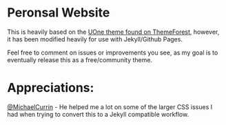 # Peronsal Website
This is heavily based on the [UOne theme found on ThemeForest](https://themeforest.net/item/uone-personal-portfolio-and-resume-template/25005328), however, it has been modified heavily for use with Jekyll/Github Pages.

Feel free to comment on issues or improvements you see, as my goal is to eventually release this as a free/community theme.


# Appreciations:
[@MichaelCurrin](https://github.com/MichaelCurrin) - He helped me a lot on some of the larger CSS issues I had when trying to convert this to a Jekyll compatible workflow.
